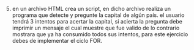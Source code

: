 5. en un archivo HTML crea un script, en dicho archivo realiza un programa que
detecte y pregunte la capital de algún país. el usuario tendrá 3 intentos para
acertar la capital, si acierta la pregunta debe imprimir un mensaje el cual
muestre que fue valido de lo contrario mostrara que ya ha consumido todos
sus intentos, para este ejercicio debes de implementar el ciclo FOR.